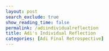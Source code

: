 ```yaml
---
layout: post 
search_exclude: true
show_reading_time: false
permalink: /adiindividualreflection
title: Adi's Individual Reflection
categories: [Adi Final Retrospective]
---
```


